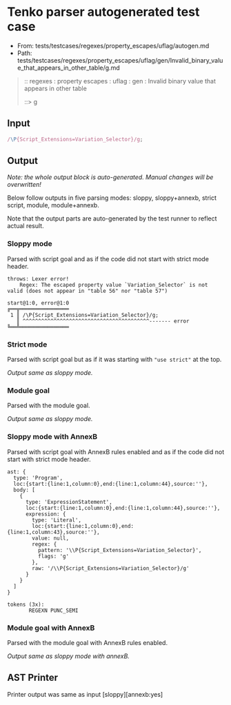 # Tenko parser autogenerated test case

- From: tests/testcases/regexes/property_escapes/uflag/autogen.md
- Path: tests/testcases/regexes/property_escapes/uflag/gen/Invalid_binary_value_that_appears_in_other_table/g.md

> :: regexes : property escapes : uflag : gen : Invalid binary value that appears in other table
>
> ::> g

## Input


`````js
/\P{Script_Extensions=Variation_Selector}/g;
`````

## Output

_Note: the whole output block is auto-generated. Manual changes will be overwritten!_

Below follow outputs in five parsing modes: sloppy, sloppy+annexb, strict script, module, module+annexb.

Note that the output parts are auto-generated by the test runner to reflect actual result.

### Sloppy mode

Parsed with script goal and as if the code did not start with strict mode header.

`````
throws: Lexer error!
    Regex: The escaped property value `Variation_Selector` is not valid (does not appear in "table 56" nor "table 57")

start@1:0, error@1:0
╔══╦════════════════
 1 ║ /\P{Script_Extensions=Variation_Selector}/g;
   ║ ^^^^^^^^^^^^^^^^^^^^^^^^^^^^^^^^^^^^^^^^^------- error
╚══╩════════════════

`````

### Strict mode

Parsed with script goal but as if it was starting with `"use strict"` at the top.

_Output same as sloppy mode._

### Module goal

Parsed with the module goal.

_Output same as sloppy mode._

### Sloppy mode with AnnexB

Parsed with script goal with AnnexB rules enabled and as if the code did not start with strict mode header.

`````
ast: {
  type: 'Program',
  loc:{start:{line:1,column:0},end:{line:1,column:44},source:''},
  body: [
    {
      type: 'ExpressionStatement',
      loc:{start:{line:1,column:0},end:{line:1,column:44},source:''},
      expression: {
        type: 'Literal',
        loc:{start:{line:1,column:0},end:{line:1,column:43},source:''},
        value: null,
        regex: {
          pattern: '\\P{Script_Extensions=Variation_Selector}',
          flags: 'g'
        },
        raw: '/\\P{Script_Extensions=Variation_Selector}/g'
      }
    }
  ]
}

tokens (3x):
       REGEXN PUNC_SEMI
`````

### Module goal with AnnexB

Parsed with the module goal with AnnexB rules enabled.

_Output same as sloppy mode with annexB._

## AST Printer

Printer output was same as input [sloppy][annexb:yes]
